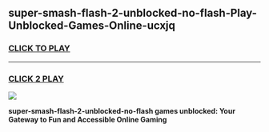 
## super-smash-flash-2-unblocked-no-flash-Play-Unblocked-Games-Online-ucxjq
<h3>
<a href="https://premium76.site?title=super-smash-flash-2-unblocked-no-flash&ref=25A">CLICK TO PLAY</a></h3>
<hr>

<h3>
<a href="https://premium76.site?title=super-smash-flash-2-unblocked-no-flash&ref=25A">CLICK 2 PLAY</a>
  
</h3>

<a href="https://premium76.site?title=super-smash-flash-2-unblocked-no-flash&ref=25A"><img src="https://clearcache.store/games.png"></a>


**super-smash-flash-2-unblocked-no-flash games unblocked: Your Gateway to Fun and Accessible Online Gaming**
